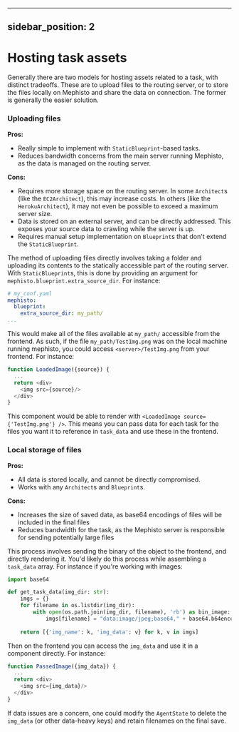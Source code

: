<!---
  Copyright (c) Meta Platforms and its affiliates.
  This source code is licensed under the MIT license found in the
  LICENSE file in the root directory of this source tree.
-->

---
sidebar_position: 2
---

# Hosting task assets

Generally there are two models for hosting assets related to a task, with distinct tradeoffs. These are to upload files to the routing server, or to store the files locally on Mephisto and share the data on connection. The former is generally the easier solution.


### Uploading files

**Pros:**
- Really simple to implement with `StaticBlueprint`-based tasks.
- Reduces bandwidth concerns from the main server running Mephisto, as the data is managed on the routing server.

**Cons:**
- Requires more storage space on the routing server. In some `Architect`s (like the `EC2Architect`), this may increase costs. In others (like the `HerokuArchitect`), it may not even be possible to exceed a maximum server size.
- Data is stored on an external server, and can be directly addressed. This exposes your source data to crawling while the server is up.
- Requires manual setup implementation on `Blueprint`s that don't extend the `StaticBlueprint`.

The method of uploading files directly involves taking a folder and uploading its contents to the statically accessible part of the routing server. With `StaticBlueprint`s, this is done by providing an argument for `mephisto.blueprint.extra_source_dir`. For instance:

```yaml
# my_conf.yaml
mephisto:
  blueprint:
    extra_source_dir: my_path/
...
```

This would make all of the files available at `my_path/` accessible from the frontend. As such, if the file `my_path/TestImg.png` was on the local machine running mephisto, you could access `<server>/TestImg.png` from your frontend. For instance:
```js
function LoadedImage({source}) {
  ...
  return <div>
    <img src={source}/>
  </div>
}
```
This component would be able to render with `<LoadedImage source={'TestImg.png'} />`. This means you can pass data for each task for the files you want it to reference in `task_data` and use these in the frontend.

### Local storage of files

**Pros:**
- All data is stored locally, and cannot be directly compromised. 
- Works with any `Architect`s and `Blueprint`s.

**Cons:**
- Increases the size of saved data, as base64 encodings of files will be included in the final files
- Reduces bandwidth for the task, as the Mephisto server is responsible for sending potentially large files

This process involves sending the binary of the object to the frontend, and directly rendering it. You'd likely do this process while assembling a `task_data` array. For instance if you're working with images:
```python
import base64

def get_task_data(img_dir: str):
    imgs = {}
    for filename in os.listdir(img_dir):
        with open(os.path.join(img_dir, filename), 'rb') as bin_image:
            imgs[filename] = "data:image/jpeg;base64," + base64.b64encode(bin_image.read())
    
    return [{'img_name': k, 'img_data': v} for k, v in imgs]
```

Then on the frontend you can access the `img_data` and use it in a component directly. For instance:

```js
function PassedImage({img_data}) {
  ...
  return <div>
    <img src={img_data}/>
  </div>
}
```

If data issues are a concern, one could modify the `AgentState` to delete the `img_data` (or other data-heavy keys) and retain filenames on the final save.